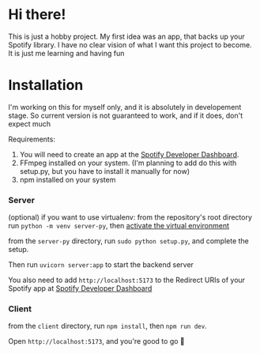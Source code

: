 # Hi there!
This is just a hobby project. My first idea was an app, that backs up your Spotify library. I have no clear vision of what I want this project to become. It is just me learning and having fun


# Installation
I'm working on this for myself only, and it is absolutely in developement stage. So current version is not guaranteed to work, and if it does, don't expect much

Requirements:
1. You will need to create an app at the [Spotify Developer Dashboard](https://developer.spotify.com/dashboard/applications).
2. FFmpeg installed on your system. (I'm planning to add do this with setup.py, but you have to install it manually for now)
3. npm installed on your system
### Server

(optional) if you want to use virtualenv: from the repository's root directory run `python -m venv server-py`, then [activate the virtual environment](https://docs.python.org/3/tutorial/venv.html#creating-virtual-environments)

from the `server-py` directory, run `sudo python setup.py`, and complete the setup.

Then run `uvicorn server:app` to start the backend server

You also need to add `http://localhost:5173` to the Redirect URIs of your Spotify app at [Spotify Developer Dashboard](https://developer.spotify.com/dashboard/applications)

### Client

from the `client` directory, run `npm install`, then `npm run dev`.

Open `http://localhost:5173`, and you're good to go 👏
